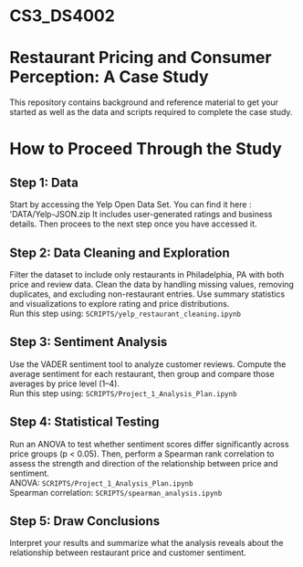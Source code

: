 # CS3_DS4002
# Restaurant Pricing and Consumer Perception: A Case Study
This repository contains background and reference material to get your started as well as the data and scripts required to complete the case study.




# How to Proceed Through the Study

## Step 1: Data  
Start by accessing the Yelp Open Data Set. You can find it here : 'DATA/Yelp-JSON.zip It includes user-generated ratings and business details. Then procees to the next step once you have accessed it.

## Step 2: Data Cleaning and Exploration  
Filter the dataset to include only restaurants in Philadelphia, PA with both price and review data. Clean the data by handling missing values, removing duplicates, and excluding non-restaurant entries. Use summary statistics and visualizations to explore rating and price distributions.  
Run this step using: `SCRIPTS/yelp_restaurant_cleaning.ipynb`

## Step 3: Sentiment Analysis  
Use the VADER sentiment tool to analyze customer reviews. Compute the average sentiment for each restaurant, then group and compare those averages by price level (1–4).  
Run this step using: `SCRIPTS/Project_1_Analysis_Plan.ipynb`

## Step 4: Statistical Testing  
Run an ANOVA to test whether sentiment scores differ significantly across price groups (p < 0.05). Then, perform a Spearman rank correlation to assess the strength and direction of the relationship between price and sentiment.  
ANOVA: `SCRIPTS/Project_1_Analysis_Plan.ipynb`  
Spearman correlation: `SCRIPTS/spearman_analysis.ipynb`

## Step 5: Draw Conclusions  
Interpret your results and summarize what the analysis reveals about the relationship between restaurant price and customer sentiment.


